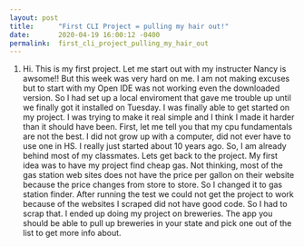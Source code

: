 ```yaml
---
layout: post
title:      "First CLI Project = pulling my hair out!"
date:       2020-04-19 16:00:12 -0400
permalink:  first_cli_project_pulling_my_hair_out
---
```



1. Hi.  This is my first project.  Let me start out with my instructer Nancy is awsome!!  But this week was very hard on me.  I am not making excuses but to start with my Open IDE was not working even the downloaded version.  So I had set up a local enviroment that gave me trouble up until we finally got it installed on Tuesday.  I was finally able to get started on my project.  I was trying to make it real simple and I think I made it harder than it should have been.  First, let me tell you that my cpu fundamentals are not the best.  I did not grow up with a computer, did not ever have to use one in HS.  I really just started about 10 years ago.  So, I am already behind most of my classmates.  Lets get back to the project.  My first idea was to have my project find cheap gas.  Not thinking, most of the gas station web sites does not have the price per gallon on their website because the price changes from store to store.  So I changed it to gas station finder.  After running the test we could not get the project to work because of the websites I scraped did not have good code.  So I had to scrap that.  I ended up doing my project on breweries.  The app you should be able to pull up breweries in your state and pick one out of the list to get more info about.

